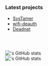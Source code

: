 ##
### Latest projects
- [SysTamer](https://github.com/flashnuke/SysTamer)
- [wifi-deauth](https://github.com/flashnuke/wifi-deauth)
- [Deadnet](https://github.com/flashnuke/deadnet) </br>
##
</br>

!['s GitHub stats](https://github-readme-stats.vercel.app/api/top-langs?username=flashnuke&theme=radical&layout=compact&langs_count=8&card_width=350) </br>
!['s GitHub stats](https://github-readme-stats.vercel.app/api?username=flashnuke&hide_rank=true&show_icons=true&theme=radical&hide=issues,contribs,prs,commits&card_width=350&hide_title=true)</br>
##
